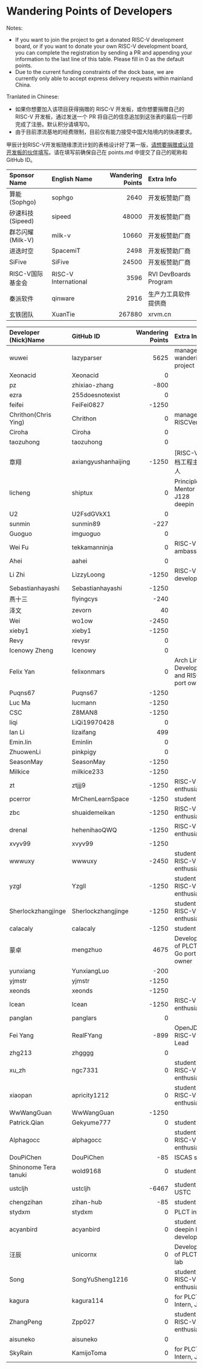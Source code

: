 # Wandering Points of Developers

Notes:
- If you want to join the project to get a donated RISC-V development board, or if you want to donate your own RISC-V development board, you can complete the registration by sending a PR and appending your information to the last line of this table. Please fill in 0 as the default points.
- Due to the current funding constraints of the dock base, we are currently only able to accept express delivery requests within mainland China.


Tranlated in Chinese:
- 如果你想要加入该项目获得捐赠的 RISC-V 开发板，或你想要捐赠自己的 RISC-V 开发板，通过发送一个 PR 将自己的信息追加到这张表的最后一行即完成了注册。默认积分请填写0。
- 由于目前漂流基地的经费限制，目前仅有能力接受中国大陆境内的快递要求。

甲辰计划RISC-V开发板随缘漂流计划的表格设计好了第一版，[请想要捐赠或认领开发板的伙伴填写](https://www.wenjuan.com/s/UZBZJvWx2p/)。请在填写前确保自己在 points.md 中提交了自己的昵称和 GitHub ID。

| Sponsor Name | English Name            | Wandering Points | Extra Info |
| :-------------------- | :------------------- | ---------------: | :--------- |
| 算能 (Sophgo) | sophgo | 2640 | 开发板赞助厂商 |
| 矽速科技 (Sipeed) | sipeed | 48000 | 开发板赞助厂商 |
| 群芯闪耀 (Milk-V) | milk-v | 10660 | 开发板赞助厂商 |
| 进迭时空 | SpacemiT | 2498 | 开发板赞助厂商 |
| SiFive | SiFive | 24500 | 开发板赞助厂商 |
| RISC-V国际基金会 | RISC-V International | 3596 | RVI DevBoards Program |
| 秦派软件 | qinware | 2916 | 生产力工具软件提供商 |
| 玄铁团队 | XuanTie | 267880 | xrvm.cn |

| Developer (Nick)Name | GitHub ID            | Wandering Points | Extra Info |
| :-------------------- | :------------------- | ---------------: | :--------- |
| wuwei | lazyparser | 5625 | manager of wandering project |
| Xeonacid | Xeonacid | 0 | |
| pz | zhixiao-zhang | -800 |  |
| ezra | 255doesnotexist | 0 |  |
| feifei | FeiFei0827 | -1250 |  |
| Chrithon(Chris Ying) | Chrithon | 0 | manager of RISCVerse |
| Ciroha | Ciroha | 0 | |
| taozuhong | taozuhong | 0 | |
| 章翔 | axiangyushanhaijing | -1250 | [RISC-V]文档工程主理人 |
| licheng | shiptux | 0 | Principle Mentor of J128 deepin |
| U2 | U2FsdGVkX1 | 0 | |
| sunmin | sunmin89 | -227 | |
| Guoguo | imguoguo | 0 | |
| Wei Fu | tekkamanninja | 0 | RISC-V ambassador |
| Ahei | aahei | 0 |  |
| Li Zhi | LizzyLoong | -1250 | RISC-V developer |
| Sebastianhayashi | Sebastianhayashi | -1250 | |
| 燕十三 | flyingcys | -240 | |
| 泽文| zevorn | 40 | |
| Wei| wo1ow | -2450 | |
| xieby1 | xieby1 | -1250 | |
| Revy | revysr | 0 | |
| Icenowy Zheng | Icenowy | 0 | |
| Felix Yan | felixonmars | 0 | Arch Linux Developer and RISC-V port owner |
| Puqns67 | Puqns67 | -1250 | |
| Luc Ma | lucmann | -1250 | |
| CSC | Z8MAN8 | -1250 |  |
| liqi | LiQi19970428 | 0 |  |
| Ian Li | lizaifang | 499 |  |
| Emin.lin | Eminlin | 0 |  |
| ZhuowenLi | pinkpigy | 0 | |
| SeasonMay | SeasonMay | -1250 | |
| Milkice | milkice233 | -1250 | |
| zt | ztjjj9 | -1250 | RISC-V enthusiast |
| pcerror | MrChenLearnSpace | -1250 | student |
| zbc | shuaidemeikan | -1250 | RISC-V enthusiast |
| drenal | hehenihaoQWQ | -1250 | RISC-V enthusiast |
| xvyv99 | xvyv99 | -1250 | |
| wwwuxy | wwwuxy | -2450 | student & RISC-V enthusiast |
| yzgl | Yzgll | -1250 | student & RISC-V enthusiast |
| Sherlockzhangjinge | Sherlockzhangjinge | -1250 | student & RISC-V enthusiast |
| calacaly | calacaly | -1250 | student |
| 蒙卓 | mengzhuo | 4675 | Developer of PLCT and Go port owner |
| yunxiang | YunxiangLuo | -200 | |
| yjmstr | yjmstr | -1250 | |
| xeonds | xeonds | -1250 | |
| lcean | lcean | -1250 | RISC-V enthusiast |
| panglan | panglars | 0 | |
| Fei Yang | RealFYang | -899 | OpenJDK RISC-V Port Lead |
| zhg213 | zhgggg | 0 | |
| xu_zh | ngc7331 | 0 | student & RISC-V enthusiast |
| xiaopan | apricity1212 | 0 | student & RISC-V enthusiast |
| WwWangGuan | WwWangGuan | -1250 |  |
| Patrick.Qian | Gekyume777 | 0 | student
| Alphagocc | alphagocc | 0 | student & RISC-V enthusiast
| DouPiChen | DouPiChen | -85 | ISCAS staff |
| Shinonome Tera tanuki | wold9168 | 0 | student |
| ustcljh | ustcljh | -6467 | student at USTC |
| chengzihan | zihan-hub | -85 | student |
| stydxm | stydxm | 0 | PLCT intern |
| acyanbird | acyanbird | 0 | student & deepin linux developer |
| 汪辰 | unicornx | 0 | Developer of PLCT-lab |
| Song | SongYuSheng1216 | 0 | student & RISC-V enthusiast |
| kagura | kagura114 | 0 | for PLCT Intern, J143 |
| ZhangPeng | Zpp027 | 0 | student & RISC-V enthusiast |
| aisuneko | aisuneko | 0 | |
| SkyRain | KamijoToma | 0 | for PLCT Intern, J143 |
